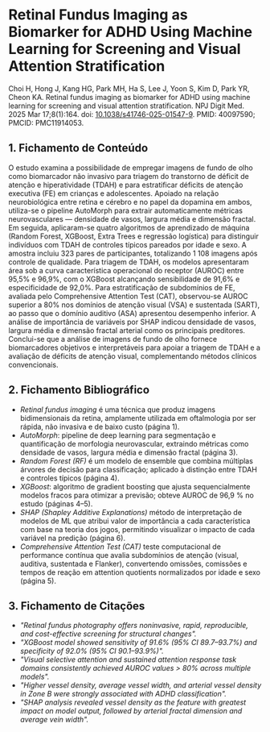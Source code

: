 # Retinal Fundus Imaging as Biomarker for ADHD Using Machine Learning for Screening and Visual Attention Stratification

Choi H, Hong J, Kang HG, Park MH, Ha S, Lee J, Yoon S, Kim D, Park YR, Cheon KA. Retinal fundus imaging as biomarker for ADHD using machine learning for screening and visual attention stratification. NPJ Digit Med. 2025 Mar 17;8(1):164. doi: [10.1038/s41746-025-01547-9](https://doi.org/10.1038/s41746-025-01547-9). PMID: 40097590; PMCID: PMC11914053.

## 1. Fichamento de Conteúdo

O estudo examina a possibilidade de empregar imagens de fundo de olho como biomarcador não invasivo para triagem do transtorno de déficit de atenção e hiperatividade (TDAH) e para estratificar déficits de atenção executiva (FE) em crianças e adolescentes. Apoiado na relação neurobiológica entre retina e cérebro e no papel da dopamina em ambos, utiliza-se o pipeline AutoMorph para extrair automaticamente métricas neurovasculares — densidade de vasos, largura média e dimensão fractal. Em seguida, aplicaram-se quatro algoritmos de aprendizado de máquina (Random Forest, XGBoost, Extra Trees e regressão logística) para distinguir indivíduos com TDAH de controles típicos pareados por idade e sexo. A amostra incluiu 323 pares de participantes, totalizando 1 108 imagens após controle de qualidade. Para triagem de TDAH, os modelos apresentaram área sob a curva característica operacional do receptor (AUROC) entre 95,5% e 96,9%, com o XGBoost alcançando sensibilidade de 91,6% e especificidade de 92,0%. Para estratificação de subdomínios de FE, avaliada pelo Comprehensive Attention Test (CAT), observou-se AUROC superior a 80% nos domínios de atenção visual (VSA) e sustentada (SART), ao passo que o domínio auditivo (ASA) apresentou desempenho inferior. A análise de importância de variáveis por SHAP indicou densidade de vasos, largura média e dimensão fractal arterial como os principais preditores. Conclui-se que a análise de imagens de fundo de olho fornece biomarcadores objetivos e interpretáveis para apoiar a triagem de TDAH e a avaliação de déficits de atenção visual, complementando métodos clínicos convencionais.

## 2. Fichamento Bibliográfico

* *Retinal fundus imaging* é uma técnica que produz imagens bidimensionais da retina, amplamente utilizada em oftalmologia por ser rápida, não invasiva e de baixo custo (página 1).  
* *AutoMorph*: pipeline de deep learning para segmentação e quantificação de morfologia neurovascular, extraindo métricas como densidade de vasos, largura média e dimensão fractal (página 3).  
* *Random Forest (RF)* é um modelo de ensemble que combina múltiplas árvores de decisão para classificação; aplicado à distinção entre TDAH e controles típicos (página 4).  
* *XGBoost*: algoritmo de gradient boosting que ajusta sequencialmente modelos fracos para otimizar a previsão; obteve AUROC de 96,9 % no estudo (páginas 4–5).  
* *SHAP (Shapley Additive Explanations)* método de interpretação de modelos de ML que atribui valor de importância a cada característica com base na teoria dos jogos, permitindo visualizar o impacto de cada variável na predição (página 6).  
* *Comprehensive Attention Test (CAT)* teste computacional de performance contínua que avalia subdomínios de atenção (visual, auditiva, sustentada e Flanker), convertendo omissões, comissões e tempos de reação em attention quotients normalizados por idade e sexo (página 5).

## 3. Fichamento de Citações

* _"Retinal fundus photography offers noninvasive, rapid, reproducible, and cost-effective screening for structural changes"._  
* _"XGBoost model showed sensitivity of 91.6% (95% CI 89.7–93.7%) and specificity of 92.0% (95% CI 90.1–93.9%)"._  
* _"Visual selective attention and sustained attention response task domains consistently achieved AUROC values > 80% across multiple models"._  
* _"Higher vessel density, average vessel width, and arterial vessel density in Zone B were strongly associated with ADHD classification"._
* _"SHAP analysis revealed vessel density as the feature with greatest impact on model output, followed by arterial fractal dimension and average vein width"._
